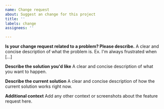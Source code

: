 ```yaml
---
name: Change request
about: Suggest an change for this project
title: ''
labels: change
assignees: ''

---
```


**Is your change request related to a problem? Please describe.**
A clear and concise description of what the problem is. Ex. I'm always frustrated when [...]

**Describe the solution you'd like**
A clear and concise description of what you want to happen.

**Describe the current solution**
A clear and concise description of how the current solution works right now.

**Additional context**
Add any other context or screenshots about the feature request here.
